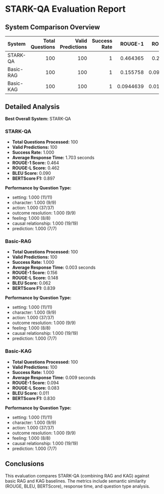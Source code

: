 # STARK-QA Evaluation Report

## System Comparison Overview

| System    |   Total Questions |   Valid Predictions |   Success Rate |   ROUGE-1 |   ROUGE-2 |   ROUGE-L |      BLEU |   BERTScore F1 |   Avg Time (s) |   Total Time (s) |
|:----------|------------------:|--------------------:|---------------:|----------:|----------:|----------:|----------:|---------------:|---------------:|-----------------:|
| STARK-QA  |               100 |                 100 |              1 | 0.464365  | 0.264977  | 0.461884  | 0.0896906 |       0.896839 |     1.70284    |       170.284    |
| Basic-RAG |               100 |                 100 |              1 | 0.155758  | 0.0967507 | 0.147672  | 0.0623067 |       0.838559 |     0.00299988 |         0.299988 |
| Basic-KAG |               100 |                 100 |              1 | 0.0944639 | 0.0161787 | 0.0831411 | 0.0107562 |       0.829843 |     0.00932072 |         0.932072 |

## Detailed Analysis

**Best Overall System:** STARK-QA

### STARK-QA

- **Total Questions Processed:** 100
- **Valid Predictions:** 100
- **Success Rate:** 1.000
- **Average Response Time:** 1.703 seconds
- **ROUGE-1 Score:** 0.464
- **ROUGE-L Score:** 0.462
- **BLEU Score:** 0.090
- **BERTScore F1:** 0.897

**Performance by Question Type:**

- setting: 1.000 (11/11)
- character: 1.000 (9/9)
- action: 1.000 (37/37)
- outcome resolution: 1.000 (9/9)
- feeling: 1.000 (8/8)
- causal relationship: 1.000 (19/19)
- prediction: 1.000 (7/7)

### Basic-RAG

- **Total Questions Processed:** 100
- **Valid Predictions:** 100
- **Success Rate:** 1.000
- **Average Response Time:** 0.003 seconds
- **ROUGE-1 Score:** 0.156
- **ROUGE-L Score:** 0.148
- **BLEU Score:** 0.062
- **BERTScore F1:** 0.839

**Performance by Question Type:**

- setting: 1.000 (11/11)
- character: 1.000 (9/9)
- action: 1.000 (37/37)
- outcome resolution: 1.000 (9/9)
- feeling: 1.000 (8/8)
- causal relationship: 1.000 (19/19)
- prediction: 1.000 (7/7)

### Basic-KAG

- **Total Questions Processed:** 100
- **Valid Predictions:** 100
- **Success Rate:** 1.000
- **Average Response Time:** 0.009 seconds
- **ROUGE-1 Score:** 0.094
- **ROUGE-L Score:** 0.083
- **BLEU Score:** 0.011
- **BERTScore F1:** 0.830

**Performance by Question Type:**

- setting: 1.000 (11/11)
- character: 1.000 (9/9)
- action: 1.000 (37/37)
- outcome resolution: 1.000 (9/9)
- feeling: 1.000 (8/8)
- causal relationship: 1.000 (19/19)
- prediction: 1.000 (7/7)

## Conclusions

This evaluation compares STARK-QA (combining RAG and KAG) against basic RAG and KAG baselines.
The metrics include semantic similarity (ROUGE, BLEU, BERTScore), response time, and question type analysis.
